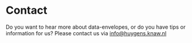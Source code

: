 # Contact
Do you want to hear more about data-envelopes, or do you have tips or information for us? Please contact us via info@huygens.knaw.nl
